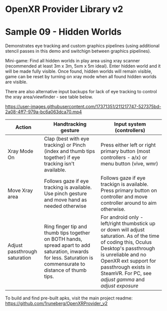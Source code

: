 # OpenXR Provider Library v2
# Sample 09 - Hidden Worlds

Demonstrates eye tracking and custom graphics pipelines (using additional stencil passes in this demo and switchign between graphics pipelines).

Mini-game: Find all hidden worlds in play area using xray scanner (recommended at least 3m x 3m, 5xm x 5m ideal). 
Enter hidden world and it will be made fully visible. Once found, hidden worlds will remain visible, game can be reset by turning on xray mode when all found hidden worlds are visible.

There are also alternative input backups for lack of eye tracking to control the xray area/viewfinder - see table below.

https://user-images.githubusercontent.com/17371351/211217747-527375bd-2a08-4ff7-979a-bc6a063dca70.mp4

| **Action**                    | **Handtracking gesture**                                                                                                                                         | **Input system (controllers)**                                                                                                                                                                                                                                                                                          |
|-------------------------------|------------------------------------------------------------------------------------------------------------------------------------------------------------------|-------------------------------------------------------------------------------------------------------------------------------------------------------------------------------------------------------------------------------------------------------------------------------------------------------------------------|
| Xray Mode On                  | Clap (best with eye tracking) or Pinch (index and thumb tips together) if eye tracking isn't available.                                                          | Press either left or right primary button (most controllers - a/x) or menu button (vive, wmr)                                                                                                                                                                                                                           |
| Move Xray area                | Follows gaze if eye tracking is available. Use pinch gesture and move hand as needed otherwise                                                                    | Follows gaze if eye trackign is available. Press primary button on controller and move controller around to aim otherwise.                                                                                                                                                                                              |
| Adjust passthrough saturation | Ring finger tip and thumb tips together on BOTH hands,  spread apart to add saturation, inwards for less.  Saturation is commensurate to distance of thumb tips. | For android only - left/right thumbstick up or down will adjust saturation. As of the time of coding this,  Oculus Desktop's passthrough is unreliable and no OpenXR ext support for passthrough exists in SteamVR.  For PC, see *adjust gamma* and *adjust exposure*                                                   |

To build and find pre-built apks, visit the main project readme: https://github.com/1runeberg/OpenXRProvider_v2
